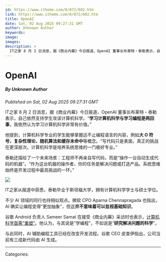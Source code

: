```yaml
---
id: https://www.ithome.com/0/872/602.htm
link: https://www.ithome.com/0/872/602.htm
title: OpenAI
date: Sat, 02 Aug 2025 09:27:31 GMT
author: Unknown Author
keywords: 
image: 
images: 
description: >
  IT之家 8 月 2 日消息，据《商业内幕》今日报道，OpenAI 董事长布莱特・泰勒表示，自己依然支持学生攻读计算机科学。“学习计算机科学与学习编程是两回事，我依然认为学习计算机科学非常有价值。”他提到，计算机科学专业的学生能够掌握远不止编程语言的内容，例如大 O 符号、复杂性理论、随机算法和缓存未命中等概念。“写代码只是表面，真正的挑战在更深层次。计算机科学是培养系统思维的一门极好专业。”泰勒还描绘了一个未来场景：工程师不再亲自写代码，而是“操作一台自动生成代码的机器”。“作为这台机器的操作者，你的任务是解决问题或打造产品。系统思维始终是开发过程中最具挑战的一环。”IT之家从报道中获悉，泰勒毕业于斯坦福大学，拥有计算机科学学士与硕士学位。不少 AI 领域的同行也持相似观点。微软 CPO Aparna Chennapragada 也指出，AI 确实让编程变得“更加抽象”，但这并不意味着可以忽视基础知识。谷歌 Android 负责人 Sameer Samat 在接受《商业内幕》采访时也表示，计算机科学亟需“重塑”。他认为，与其说是“学编程”，不如说是“研究解决问题的科学”。与此同时，AI 辅助编程工具已经在改变开发流程。谷歌 CEO 皮查伊指出，公司当前有三成新代码由 AI 生成。
---
```

# OpenAI
##### By Unknown Author
_Published on Sat, 02 Aug 2025 09:27:31 GMT_

IT之家 8 月 2 日消息，据《商业内幕》今日报道，OpenAI 董事长布莱特・泰勒表示，自己依然支持学生攻读计算机科学。“**学习计算机科学与学习编程是两回事**，我依然认为学习计算机科学非常有价值。”

他提到，计算机科学专业的学生能够掌握远不止编程语言的内容，例如**大 O 符号、复杂性理论、随机算法和缓存未命中**等概念。“写代码只是表面，真正的挑战在更深层次。计算机科学是培养系统思维的一门极好专业。”

泰勒还描绘了一个未来场景：工程师不再亲自写代码，而是“操作一台自动生成代码的机器”。“作为这台机器的操作者，你的任务是解决问题或打造产品。系统思维始终是开发过程中最具挑战的一环。”

![](https://img.ithome.com/newsuploadfiles/2025/6/75febef6-275e-47ee-895c-50b56dc8caac.jpg?x-bce-process=image/watermark,text_QUnnlJ_miJA,type_RlpMYW5UaW5nSGVp,size_28,color_ffffff77,skw_1,skc_00000011,g_7,blr_2,bls_2,x_11,y_11/format,f_auto)

IT之家从报道中获悉，泰勒毕业于斯坦福大学，拥有计算机科学学士与硕士学位。

不少 AI 领域的同行也持相似观点。微软 CPO Aparna Chennapragada 也指出，AI 确实让编程变得“更加抽象”，但这**并不意味着可以忽视基础知识**。

谷歌 Android 负责人 Sameer Samat 在接受《商业内幕》采访时也表示，[计算机科学亟需“重塑”](https://www.ithome.com/0/869/224.htm)。他认为，与其说是“学编程”，不如说是“**研究解决问题的科学**”。

与此同时，AI 辅助编程工具已经在改变开发流程。谷歌 CEO 皮查伊指出，公司当前有三成新代码由 AI 生成。

---
Categories: 